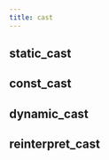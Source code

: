 ```yaml
---
title: cast
---
```


## static_cast
###
## const_cast
###
## dynamic_cast
###
## reinterpret_cast
###

